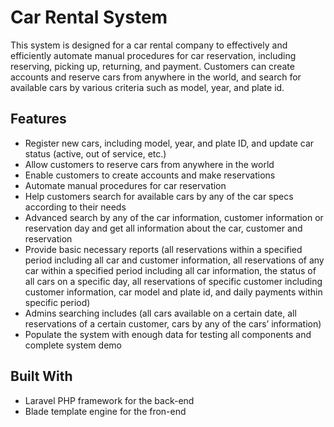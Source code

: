 # Car Rental System

This system is designed for a car rental company to effectively and efficiently automate manual procedures
 for car reservation, including reserving, picking up, returning, and payment. Customers can create accounts and 
reserve cars from anywhere in the world, and search for available cars by various criteria such as model, year, and plate id. 

## Features

- Register new cars, including model, year, and plate ID, and update car status (active, out of service, etc.)
- Allow customers to reserve cars from anywhere in the world
- Enable customers to create accounts and make reservations
- Automate manual procedures for car reservation
- Help customers search for available cars by any of the car specs according to their needs
- Advanced search by any of the car information, customer information or reservation day and get all information about the car, customer and reservation
- Provide basic necessary reports (all reservations within a specified period including all car and customer information, all reservations of any car within a specified period including all car information, the status of all cars on a specific day, all reservations of specific customer including customer information, car model and plate id, and daily payments within specific period)
- Admins searching includes (all cars available on a certain date, all reservations of a certain customer, cars by any of the cars’ information)
- Populate the system with enough data for testing all components and complete system demo

## Built With
- Laravel PHP framework for the back-end
- Blade template engine for the fron-end
